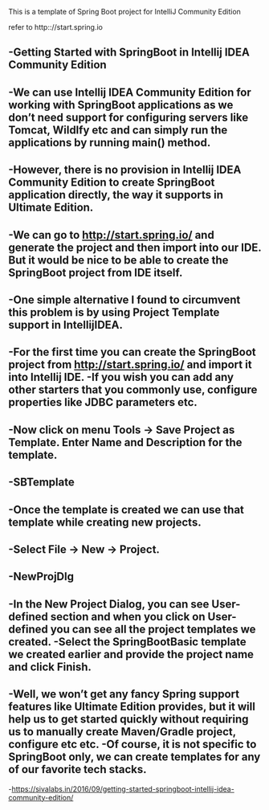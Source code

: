 This is a template of Spring Boot project for IntelliJ Community Edition

refer to http:://start.spring.io

-Getting Started with SpringBoot in Intellij IDEA Community Edition
-
-We can use Intellij IDEA Community Edition for working with SpringBoot applications as we don’t need support for configuring servers like Tomcat, Wildlfy etc and can simply run the applications by running main() method.
-
-However, there is no provision in Intellij IDEA Community Edition to create SpringBoot application directly, the way it supports in Ultimate Edition.
-
-We can go to http://start.spring.io/ and generate the project and then import into our IDE. But it would be nice to be able to create the SpringBoot project from IDE itself.
-
-One simple alternative I found to circumvent this problem is by using Project Template support in IntellijIDEA.
-
-For the first time you can create the SpringBoot project from http://start.spring.io/ and import it into Intellij IDE.
-If you wish you can add any other starters that you commonly use, configure properties like JDBC parameters etc.
-
-Now click on menu Tools -> Save Project as Template. Enter Name and Description for the template.
-
-SBTemplate
-
-Once the template is created we can use that template while creating new projects.
-
-Select File -> New -> Project.
-
-NewProjDlg
-
-In the New Project Dialog, you can see User-defined section and when you click on User-defined you can see all the project templates we created.
-Select the SpringBootBasic template we created earlier and provide the project name and click Finish.
-
-Well, we won’t get any fancy Spring support features like Ultimate Edition provides, but it will help us to get started quickly without requiring us to manually create Maven/Gradle project, configure <parent> etc etc.
-Of course, it is not specific to SpringBoot only, we can create templates for any of our favorite tech stacks.
-
-https://sivalabs.in/2016/09/getting-started-springboot-intellij-idea-community-edition/
